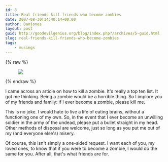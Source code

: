 ```yaml
---
id: 8
title: Real friends kill friends who become zombies
date: 2007-08-30T14:40:14+00:00
author: Danjones
layout: post
guid: http://goodevilgenius.org/blog/index.php?/archives/5-guid.html
slug: real-friends-kill-friends-who-become-zombies
tags:
    - musings
---
```

{% raw %}
<figure class="right image-wrap">
  <a href="https://www.flickr.com/photos/misteriddles/443167612/">
    <img src="https://farm1.static.flickr.com/201/443167612_ab888619cc_m.jpg" />
  </a>
</figure>
{% endraw %}

I came across an article on how to kill a zombie. It's really a top ten list. It got me thinking. Being a zombie would be a horrible thing. So I implore you of my friends and family: if I ever become a zombie, please kill me.

This is no joke. I would hate to live a life of eating brains, without a functioning one of my own. So, in the event that I ever become an unwilling soldier in the army of the undead, please put a bullet straight in my head. Other methods of disposal are welcome, just so long as you put me out of my (and everyone else's) misery.

Of course, this isn't simply a one-sided request. I want each of you, my loved ones, to know that if you were to become a zombie, I would do the same for you. After all, that's what friends are for.
